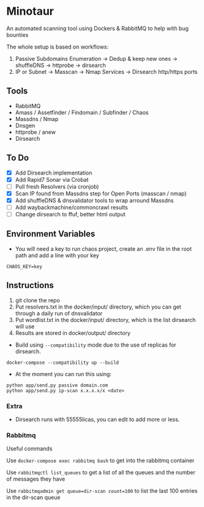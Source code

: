 # Minotaur

An automated scanning tool using Dockers & RabbitMQ to help with bug bounties

The whole setup is based on workflows:

1. Passive Subdomains Enumeration -> Dedup & keep new ones -> shuffleDNS -> httprobe -> dirsearch
2. IP or Subnet -> Masscan -> Nmap Services -> Dirsearch http/https ports

## Tools

- RabbitMQ
- Amass / Assetfinder / Findomain / Subfinder / Chaos
- Massdns / Nmap
- Dnsgen
- httprobe / anew
- Dirsearch

## To Do

- [x] Add Dirsearch implementation
- [x] Add Rapid7 Sonar via Crobat
- [ ] Pull fresh Resolvers (via cronjob)
- [x] Scan IP found from Massdns step for Open Ports (masscan / nmap)
- [x] Add shuffleDNS & dnsvalidator tools to wrap arround Massdns
- [ ] Add waybackmachine/commoncrawl results
- [ ] Change dirsearch to ffuf, better html output

## Environment Variables

- You will need a key to run chaos project, create an .env file in the root path and add a line with your key

```
CHAOS_KEY=key
```

## Instructions

1. git clone the repo
2. Put resolvers.txt in the docker/input/ directory, which you can get through a daily run of dnsvalidator
3. Put wordlist.txt in the docker/input/ directory, which is the list dirsearch will use
4. Results are stored in docker/output/ directory

- Build using `--compatibility` mode due to the use of replicas for dirsearch.

```
docker-compose --compatibility up --build
```

- At the moment you can run this using:

```
python app/send.py passive domain.com
python app/send.py ip-scan x.x.x.x/x <date>
```

### Extra

- Dirsearch runs with 55555licas, you can edit to add more or less.

### Rabbitmq

Useful commands

Use `docker-compose exec rabbitmq bash` to get into the rabbitmq container

Use `rabbitmqctl list_queues` to get a list of all the queues and the number of messages they have

Use `rabbitmqadmin get queue=dir-scan count=100` to list the last 100 entries in the dir-scan queue
